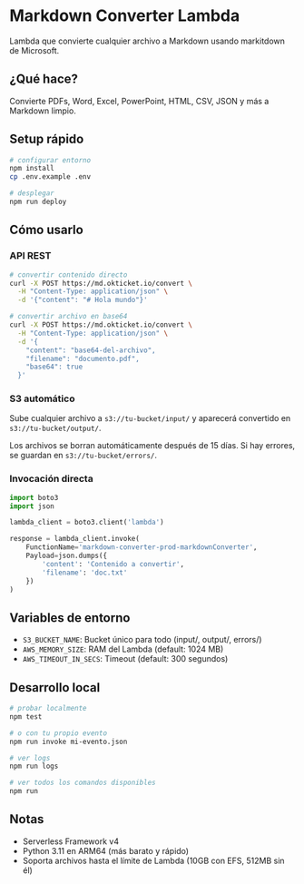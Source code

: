 # Markdown Converter Lambda

Lambda que convierte cualquier archivo a Markdown usando markitdown de Microsoft.

## ¿Qué hace?

Convierte PDFs, Word, Excel, PowerPoint, HTML, CSV, JSON y más a Markdown limpio.

## Setup rápido

```bash
# configurar entorno
npm install
cp .env.example .env

# desplegar
npm run deploy
```

## Cómo usarlo

### API REST

```bash
# convertir contenido directo
curl -X POST https://md.okticket.io/convert \
  -H "Content-Type: application/json" \
  -d '{"content": "# Hola mundo"}'

# convertir archivo en base64
curl -X POST https://md.okticket.io/convert \
  -H "Content-Type: application/json" \
  -d '{
    "content": "base64-del-archivo",
    "filename": "documento.pdf",
    "base64": true
  }'
```

### S3 automático

Sube cualquier archivo a `s3://tu-bucket/input/` y aparecerá convertido en `s3://tu-bucket/output/`.

Los archivos se borran automáticamente después de 15 días. Si hay errores, se guardan en `s3://tu-bucket/errors/`.

### Invocación directa

```python
import boto3
import json

lambda_client = boto3.client('lambda')

response = lambda_client.invoke(
    FunctionName='markdown-converter-prod-markdownConverter',
    Payload=json.dumps({
        'content': 'Contenido a convertir',
        'filename': 'doc.txt'
    })
)
```

## Variables de entorno

- `S3_BUCKET_NAME`: Bucket único para todo (input/, output/, errors/)
- `AWS_MEMORY_SIZE`: RAM del Lambda (default: 1024 MB)
- `AWS_TIMEOUT_IN_SECS`: Timeout (default: 300 segundos)

## Desarrollo local

```bash
# probar localmente
npm test

# o con tu propio evento
npm run invoke mi-evento.json

# ver logs
npm run logs

# ver todos los comandos disponibles
npm run
```

## Notas

- Serverless Framework v4
- Python 3.11 en ARM64 (más barato y rápido)
- Soporta archivos hasta el límite de Lambda (10GB con EFS, 512MB sin él)
